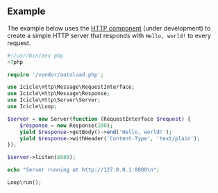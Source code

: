 ## Example

The example below uses the [HTTP component](https://github.com/icicleio/http) (under development) to create a simple HTTP server that responds with `Hello, world!` to every request.

```php
#!/usr/bin/env php
<?php

require '/vendor/autoload.php';

use Icicle\Http\Message\RequestInterface;
use Icicle\Http\Message\Response;
use Icicle\Http\Server\Server;
use Icicle\Loop;

$server = new Server(function (RequestInterface $request) {
    $response = new Response(200);
    yield $response->getBody()->end('Hello, world!');
    yield $response->withHeader('Content-Type', 'text/plain');
});

$server->listen(8080);

echo "Server running at http://127.0.0.1:8080\n";

Loop\run();
```
